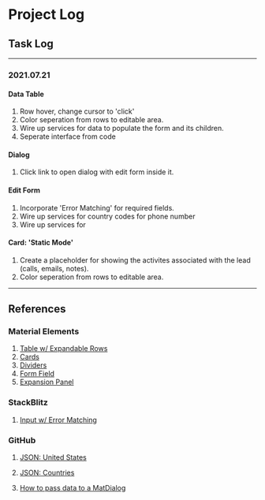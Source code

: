 # Project Log  

## Task Log  

---  

### 2021.07.21

#### Data Table 
1. Row hover, change cursor to 'click'
1. Color seperation from rows to editable area. 
1. Wire up services for data to populate the form and its children.  
1. Seperate interface from code

#### Dialog 
1. Click link to open dialog with edit form inside it.

#### Edit Form 
1. Incorporate 'Error Matching' for required fields.
1. Wire up services for country codes for phone number
1. Wire up services for 

#### Card: 'Static Mode'
1. Create a placeholder for showing the activites associated with the lead (calls, emails, notes).  
1. Color seperation from rows to editable area. 

---  

## References  

### Material Elements  
1. [Table w/ Expandable Rows](https://material.angular.io/components/table/examples#table-expandable-rows)  
1. [Cards](https://material.angular.io/components/card/overview)  
1. [Dividers](https://material.angular.io/components/divider/overview)  
1. [Form Field](https://material.angular.io/components/form-field/overview)  
1. [Expansion Panel](https://material.angular.io/components/expansion/overview)  

### StackBlitz  
1. [Input w/ Error Matching](https://stackblitz.com/angular/ongekkeqxkj?file=src%2Fapp%2Ftable-expandable-rows-example.html)

### GitHub  
1. [JSON: United States](https://gist.github.com/mshafrir/2646763)
1. [JSON: Countries](https://gist.github.com/keeguon/2310008)  


1. [How to pass data to a MatDialog](https://www.nerd.vision/post/how-to-pass-data-to-a-matdialog)